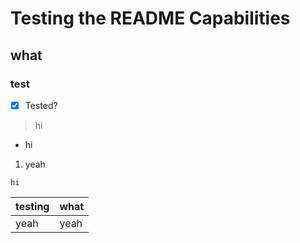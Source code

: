 # Testing the README Capabilities
## what
### test
- [x] Tested?
> hi
- hi
1. yeah
```
hi
```
| testing | what |
| - | - |
| yeah | yeah |

